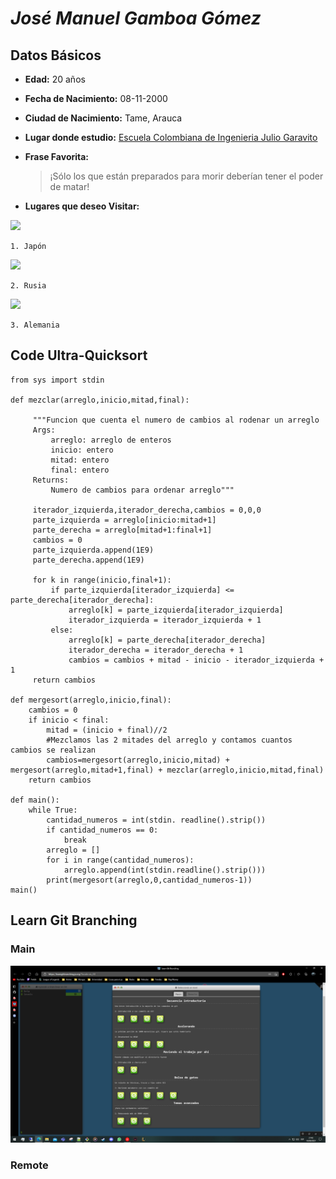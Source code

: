 # **_José Manuel Gamboa Gómez_**

## Datos Básicos

+ **Edad:** 20 años

+ **Fecha de Nacimiento:** 08-11-2000

+ **Ciudad de Nacimiento:** Tame, Arauca

+ **Lugar donde estudio:** [Escuela Colombiana de Ingenieria Julio Garavito](https://www.escuelaing.edu.co/es/)  

+ **Frase Favorita:**

   > ¡Sólo los que están preparados para morir deberían tener el poder de matar!

+ **Lugares que deseo Visitar:**

![](https://media.istockphoto.com/photos/aerial-view-of-tokyo-cityscape-with-fuji-mountain-in-japan-picture-id1131743616?k=6&m=1131743616&s=612x612&w=0&h=9NMsEs972mKE1QS1eDkN7I_nMoYyfLk_N9gtmvB07kc=)
   
    1. Japón  
   
![](https://canalhistoria.es/wp-content/uploads/2018/06/rusia.jpg)
   
    2. Rusia  
   
![](https://www.deutschland.de/sites/default/files/styles/crop_cover_top/public/media/image/Spezialseite_Pillarpage_Wegweiser_20102020_0.jpg?itok=E6U8K_KV)
   
    3. Alemania  

## **Code Ultra-Quicksort**  


	from sys import stdin
	
	def mezclar(arreglo,inicio,mitad,final):
	
		 """Funcion que cuenta el numero de cambios al rodenar un arreglo
		 Args:
			 arreglo: arreglo de enteros
			 inicio: entero
			 mitad: entero
			 final: entero
		 Returns:
			 Numero de cambios para ordenar arreglo"""
			 
		 iterador_izquierda,iterador_derecha,cambios = 0,0,0
		 parte_izquierda = arreglo[inicio:mitad+1]
		 parte_derecha = arreglo[mitad+1:final+1]
		 cambios = 0
		 parte_izquierda.append(1E9)
		 parte_derecha.append(1E9)  
		 
		 for k in range(inicio,final+1):
			 if parte_izquierda[iterador_izquierda] <= parte_derecha[iterador_derecha]:
				 arreglo[k] = parte_izquierda[iterador_izquierda]
				 iterador_izquierda = iterador_izquierda + 1
			 else:
				 arreglo[k] = parte_derecha[iterador_derecha]
				 iterador_derecha = iterador_derecha + 1
				 cambios = cambios + mitad - inicio - iterador_izquierda + 1
		 return cambios

	def mergesort(arreglo,inicio,final):
		cambios = 0
		if inicio < final:
			mitad = (inicio + final)//2
			#Mezclamos las 2 mitades del arreglo y contamos cuantos cambios se realizan
			cambios=mergesort(arreglo,inicio,mitad) + mergesort(arreglo,mitad+1,final) + mezclar(arreglo,inicio,mitad,final)
		return cambios

	def main():
		while True:
			cantidad_numeros = int(stdin. readline().strip())
			if cantidad_numeros == 0:
				break
			arreglo = []
			for i in range(cantidad_numeros):
				arreglo.append(int(stdin.readline().strip()))
			print(mergesort(arreglo,0,cantidad_numeros-1))        
	main()
	
## Learn Git Branching

### Main

![](https://github.com/Pokecris200/Laboratorio1CVDS/blob/master/Jose/Main%20completo.PNG)

### Remote

![]()